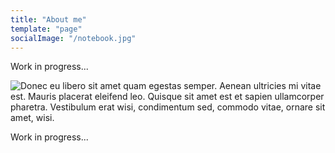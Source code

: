 ```yaml
---
title: "About me"
template: "page"
socialImage: "/notebook.jpg"
---
```


Work in progress...

![Donec eu libero sit amet quam egestas semper. Aenean ultricies mi vitae est. Mauris placerat eleifend leo. Quisque sit amet est et sapien ullamcorper pharetra. Vestibulum erat wisi, condimentum sed, commodo vitae, ornare sit amet, wisi.](/notebook.jpg)

Work in progress...
